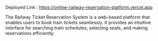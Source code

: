 Deployed Link : https://online-railway-reservation-platform.vercel.app

The Railway Ticket Reservation System is a web-based platform that enables users to book train tickets seamlessly. It provides an intuitive interface for searching train schedules, selecting seats, and making reservations efficiently.
